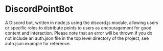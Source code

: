 # DiscordPointBot
A Discord bot, written in node.js using the discord.js module, allowing users or specific roles to distribute points to users as encouragement for good content and interaction. Please note that an error will be thrown if you do not include an auth.json file in the top level directory of the project, see auth.json.example for reference.
